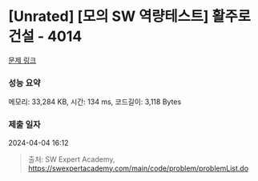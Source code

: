# [Unrated] [모의 SW 역량테스트] 활주로 건설 - 4014 

[문제 링크](https://swexpertacademy.com/main/code/problem/problemDetail.do?contestProbId=AWIeW7FakkUDFAVH) 

### 성능 요약

메모리: 33,284 KB, 시간: 134 ms, 코드길이: 3,118 Bytes

### 제출 일자

2024-04-04 16:12



> 출처: SW Expert Academy, https://swexpertacademy.com/main/code/problem/problemList.do